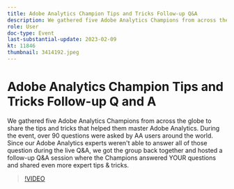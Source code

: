 ```yaml
---
title: Adobe Analytics Champion Tips and Tricks Follow-up Q&A
description: We gathered five Adobe Analytics Champions from across the globe to share the tips and tricks that helped them master Adobe Analytics. During the event, over 90 questions were asked by AA users around the world. Since our Adobe Analytics experts weren't able to answer all of those question during the live Q&A, we got the group back together and hosted a follow-up Q&A session where the Champions answered YOUR questions and shared even more expert tips & tricks.
role: User
doc-type: Event
last-substantial-update: 2023-02-09
kt: 11846
thumbnail: 3414192.jpeg
---
```


# Adobe Analytics Champion Tips and Tricks Follow-up Q and A

We gathered five Adobe Analytics Champions from across the globe to share the tips and tricks that helped them master Adobe Analytics. During the event, over 90 questions were asked by AA users around the world. Since our Adobe Analytics experts weren't able to answer all of those question during the live Q&A, we got the group back together and hosted a follow-up Q&A session where the Champions answered YOUR questions and shared even more expert tips & tricks.

>[!VIDEO](https://video.tv.adobe.com/v/3414192/?quality=12&learn=on)
